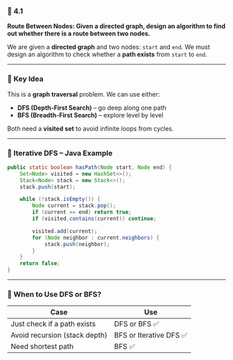 
### 🔹 4.1
**Route Between Nodes: Given a directed graph, design an algorithm to find out whether there is a
route between two nodes.**

We are given a **directed graph** and two nodes: `start` and `end`.
We must design an algorithm to check whether a **path exists** from `start` to `end`.

---

### 🔹 Key Idea

This is a **graph traversal** problem.
We can use either:

* **DFS (Depth-First Search)** – go deep along one path
* **BFS (Breadth-First Search)** – explore level by level

Both need a **visited set** to avoid infinite loops from cycles.

---

### 🔹 Iterative DFS – Java Example

```java
public static boolean hasPath(Node start, Node end) {
    Set<Node> visited = new HashSet<>();
    Stack<Node> stack = new Stack<>();
    stack.push(start);

    while (!stack.isEmpty()) {
        Node current = stack.pop();
        if (current == end) return true;
        if (visited.contains(current)) continue;

        visited.add(current);
        for (Node neighbor : current.neighbors) {
            stack.push(neighbor);
        }
    }
    return false;
}
```

---

### 🔹 When to Use DFS or BFS?

| Case                          | Use                    |
| ----------------------------- | ---------------------- |
| Just check if a path exists   | DFS or BFS ✅           |
| Avoid recursion (stack depth) | BFS or Iterative DFS ✅ |
| Need shortest path            | BFS ✅                  |



